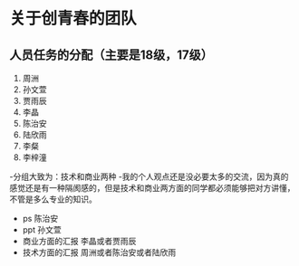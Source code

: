 # 关于创青春的团队

## 人员任务的分配（主要是18级，17级）
1. 周洲
2. 孙文萱
3. 贾雨辰
4. 李晶
5. 陈治安
6. 陆欣雨
7. 李粲
8. 李梓潼

-分组大致为：技术和商业两种
-我的个人观点还是没必要太多的交流，因为真的感觉还是有一种隔阂感的，但是技术和商业两方面的同学都必须能够把对方讲懂，不管是多么专业的知识。

- ps 陈治安
- ppt 孙文萱
- 商业方面的汇报 李晶或者贾雨辰
- 技术方面的汇报 周洲或者陈治安或者陆欣雨





